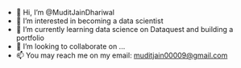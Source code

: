 - 👋 Hi, I’m @MuditJainDhariwal
- 👀 I’m interested in becoming a data scientist
- 🌱 I’m currently learning data science on Dataquest and building a portfolio
- 💞️ I’m looking to collaborate on ...
- 📫 You may reach me on my email: muditjain00009@gmail.com

<!---
MuditJainDhariwal/MuditJainDhariwal is a ✨ special ✨ repository because its `README.md` (this file) appears on your GitHub profile.
You can click the Preview link to take a look at your changes.
--->
